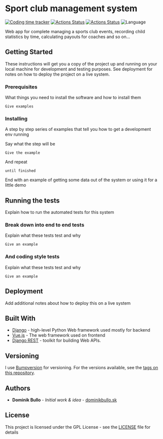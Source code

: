 # Sport club management system 
[![Coding time tracker](https://wakatime.com/badge/github/dominikbullo/sport_club_management_system.svg)](https://wakatime.com/badge/github/dominikbullo/sport_club_management_system)
[![Actions Status](https://github.com/dominikbullo/sport_club_management_system/workflows/Sport%20Club%20Management%20System%20via%20Docker/badge.svg)](https://github.com/dominikbullo/sport_club_management_system/actions)
[![Actions Status](https://github.com/dominikbullo/sport_club_management_system/workflows/Sport%20Club%20Management%20System/badge.svg)](https://github.com/dominikbullo/sport_club_management_system/actions)
![Language](https://img.shields.io/static/v1?label=Language&message=Python&color=blue)

Web app for complete managing a sports club events, recording child statistics by time, calculating payouts for coaches and so on...

## Getting Started
These instructions will get you a copy of the project up and running on your local machine for development and testing purposes. See deployment for notes on how to deploy the project on a live system.
### Prerequisites

What things you need to install the software and how to install them

```
Give examples
```

### Installing

A step by step series of examples that tell you how to get a development env running

Say what the step will be

```
Give the example
```

And repeat

```
until finished
```

End with an example of getting some data out of the system or using it for a little demo

## Running the tests

Explain how to run the automated tests for this system

### Break down into end to end tests

Explain what these tests test and why

```
Give an example
```

### And coding style tests

Explain what these tests test and why

```
Give an example
```

## Deployment

Add additional notes about how to deploy this on a live system

## Built With

* [Django](https://www.djangoproject.com/) - high-level Python Web framework used mostly for backend
* [Vue.js](https://vuejs.org/) - The web framework used on frontend
* [Django REST](https://www.django-rest-framework.org/) - toolkit for building Web APIs.

## Versioning

I use [Bumpversion](https://github.com/c4urself/bump2version) for versioning. For the versions available, see the [tags on this repository](https://github.com/your/project/tags). 

## Authors

* **Dominik Bullo** - *Initial work & idea* - [dominikbullo.sk](http://dominikbullo.sk/)

## License

This project is licensed under the GPL License - see the [LICENSE](LICENSE) file for details
